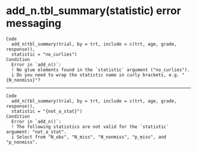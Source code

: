 # add_n.tbl_summary(statistic) error messaging

    Code
      add_n(tbl_summary(trial, by = trt, include = c(trt, age, grade, response)),
      statistic = "no_curlies")
    Condition
      Error in `add_n()`:
      ! No glue elements found in the `statistic` argument ("no_curlies").
      i Do you need to wrap the statistic name in curly brackets, e.g. "{N_nonmiss}"?

---

    Code
      add_n(tbl_summary(trial, by = trt, include = c(trt, age, grade, response)),
      statistic = "{not_a_stat}")
    Condition
      Error in `add_n()`:
      ! The following statistics are not valid for the `statistic` argument: "not_a_stat".
      i Select from "N_obs", "N_miss", "N_nonmiss", "p_miss", and "p_nonmiss".


